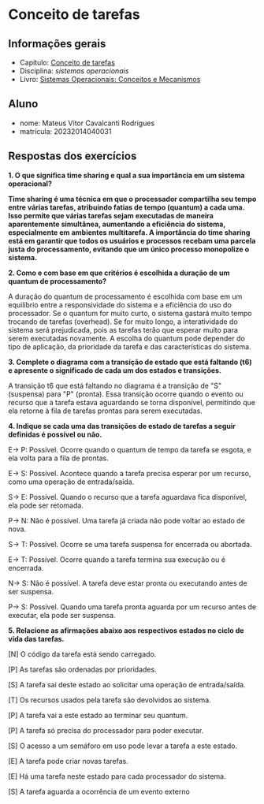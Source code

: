 # Conceito de tarefas

## Informações gerais

- Capítulo: [Conceito de tarefas](https://wiki.inf.ufpr.br/maziero/lib/exe/fetch.php?media=socm:socm-04.pdf)
- Disciplina: *sistemas operacionais*
- Livro: [Sistemas Operacionais: Conceitos e Mecanismos](https://wiki.inf.ufpr.br/maziero/doku.php?id=socm:start)

## Aluno

- nome: Mateus Vitor Cavalcanti Rodrigues
- matrícula: 20232014040031

## Respostas dos exercícios

**1. O que significa time sharing e qual a sua importância em um sistema operacional?**

**Time sharing é uma técnica em que o processador compartilha seu tempo entre várias tarefas, atribuindo fatias de tempo (quantum) a cada uma. Isso permite que várias tarefas sejam executadas de maneira aparentemente simultânea, aumentando a eficiência do sistema, especialmente em ambientes multitarefa. A importância do time sharing está em garantir que todos os usuários e processos recebam uma parcela justa do processamento, evitando que um único processo monopolize o sistema.**

**2. Como e com base em que critérios é escolhida a duração de um quantum de processamento?**

A duração do quantum de processamento é escolhida com base em um equilíbrio entre a responsividade do sistema e a eficiência do uso do processador. Se o quantum for muito curto, o sistema gastará muito tempo trocando de tarefas (overhead). Se for muito longo, a interatividade do sistema será prejudicada, pois as tarefas terão que esperar muito para serem executadas novamente. A escolha do quantum pode depender do tipo de aplicação, da prioridade da tarefa e das características do sistema.

**3. Complete o diagrama com a transição de estado que está faltando (t6) e apresente o significado de cada um dos estados e transições.**

A transição t6 que está faltando no diagrama é a transição de "S" (suspensa) para "P" (pronta). Essa transição ocorre quando o evento ou recurso que a tarefa estava aguardando se torna disponível, permitindo que ela retorne à fila de tarefas prontas para serem executadas.

**4. Indique se cada uma das transições de estado de tarefas a seguir definidas é possível ou não.**

E→ P: Possível. Ocorre quando o quantum de tempo da tarefa se esgota, e ela volta para a fila de prontas.

E→ S: Possível. Acontece quando a tarefa precisa esperar por um recurso, como uma operação de entrada/saída.

S→ E: Possível. Quando o recurso que a tarefa aguardava fica disponível, ela pode ser retomada.

P→ N: Não é possível. Uma tarefa já criada não pode voltar ao estado de nova.

S→ T: Possível. Ocorre se uma tarefa suspensa for encerrada ou abortada.

E→ T: Possível. Ocorre quando a tarefa termina sua execução ou é encerrada.

N→ S: Não é possível. A tarefa deve estar pronta ou executando antes de ser suspensa.

P→ S: Possível. Quando uma tarefa pronta aguarda por um recurso antes de executar, ela pode ser suspensa.

**5. Relacione as afirmações abaixo aos respectivos estados no ciclo de vida das tarefas.**

[N] O código da tarefa está sendo carregado.

[P] As tarefas são ordenadas por prioridades.

[S] A tarefa sai deste estado ao solicitar uma operação de entrada/saída.

[T] Os recursos usados pela tarefa são devolvidos ao sistema.

[P] A tarefa vai a este estado ao terminar seu quantum.

[P] A tarefa só precisa do processador para poder executar.

[S] O acesso a um semáforo em uso pode levar a tarefa a este estado.

[E] A tarefa pode criar novas tarefas.

[E] Há uma tarefa neste estado para cada processador do sistema.

[S] A tarefa aguarda a ocorrência de um evento externo